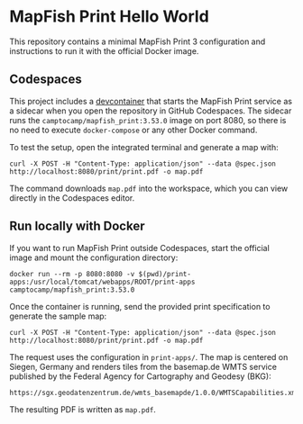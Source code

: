 # MapFish Print Hello World

This repository contains a minimal MapFish Print 3 configuration and instructions to run it with the official Docker image.

## Codespaces

This project includes a [devcontainer](.devcontainer/devcontainer.json) that starts the MapFish Print service as a sidecar when you open the repository in GitHub Codespaces. The sidecar runs the `camptocamp/mapfish_print:3.53.0` image on port 8080, so there is no need to execute `docker-compose` or any other Docker command.

To test the setup, open the integrated terminal and generate a map with:

```
curl -X POST -H "Content-Type: application/json" --data @spec.json http://localhost:8080/print/print.pdf -o map.pdf
```

The command downloads `map.pdf` into the workspace, which you can view directly in the Codespaces editor.

## Run locally with Docker

If you want to run MapFish Print outside Codespaces, start the official image and mount the configuration directory:

```
docker run --rm -p 8080:8080 -v $(pwd)/print-apps:/usr/local/tomcat/webapps/ROOT/print-apps camptocamp/mapfish_print:3.53.0
```

Once the container is running, send the provided print specification to generate the sample map:

```
curl -X POST -H "Content-Type: application/json" --data @spec.json http://localhost:8080/print/print.pdf -o map.pdf
```

The request uses the configuration in `print-apps/`. The map is centered on Siegen, Germany and renders tiles from the basemap.de WMTS service published by the Federal Agency for Cartography and Geodesy (BKG):

```
https://sgx.geodatenzentrum.de/wmts_basemapde/1.0.0/WMTSCapabilities.xml
```

The resulting PDF is written as `map.pdf`.
